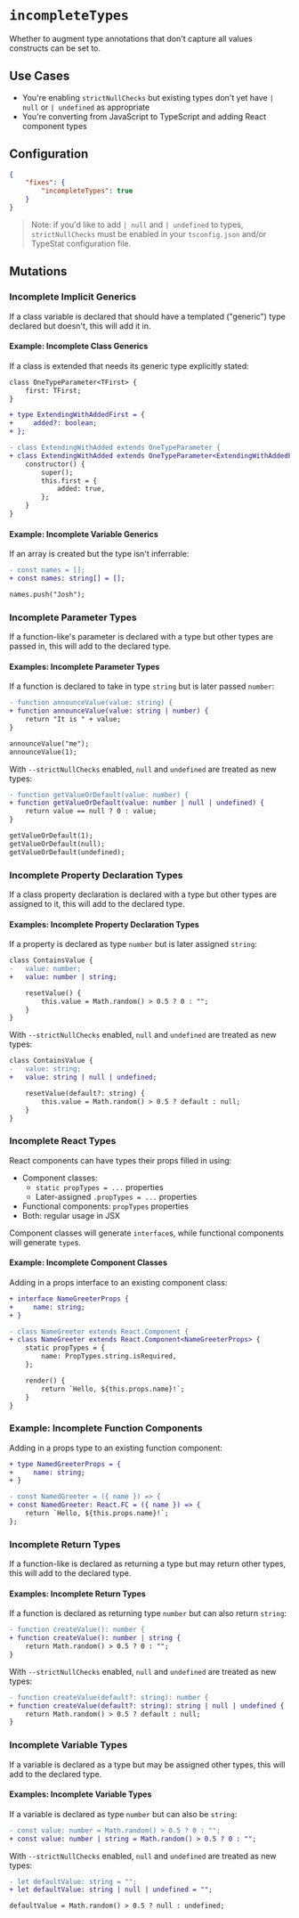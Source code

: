 # `incompleteTypes`

Whether to augment type annotations that don't capture all values constructs can be set to.

## Use Cases

* You're enabling `strictNullChecks` but existing types don't yet have `| null` or `| undefined` as appropriate
* You're converting from JavaScript to TypeScript and adding React component types

## Configuration

```json
{
    "fixes": {
        "incompleteTypes": true
    }
}
```

> Note: if you'd like to add `| null` and `| undefined` to types, `strictNullChecks` must be enabled in your `tsconfig.json` and/or TypeStat configuration file.

## Mutations

### Incomplete Implicit Generics

If a class variable is declared that should have a templated ("generic") type declared but doesn't, this will add it in.

#### Example: Incomplete Class Generics

If a class is extended that needs its generic type explicitly stated:

```diff
class OneTypeParameter<TFirst> {
    first: TFirst;
}

+ type ExtendingWithAddedFirst = {
+     added?: boolean;
+ };

- class ExtendingWithAdded extends OneTypeParameter {
+ class ExtendingWithAdded extends OneTypeParameter<ExtendingWithAddedFirst> {
    constructor() {
        super();
        this.first = {
            added: true,
        };
    }
}
```

#### Example: Incomplete Variable Generics

If an array is created but the type isn't inferrable:

```diff
- const names = [];
+ const names: string[] = [];

names.push("Josh");
```

### Incomplete Parameter Types

If a function-like's parameter is declared with a type but other types are passed in, this will add to the declared type.

#### Examples: Incomplete Parameter Types

If a function is declared to take in type `string` but is later passed `number`:

```diff
- function announceValue(value: string) {
+ function announceValue(value: string | number) {
    return "It is " + value;
}

announceValue("me");
announceValue(1);
```

With `--strictNullChecks` enabled, `null` and `undefined` are treated as new types:

```diff
- function getValueOrDefault(value: number) {
+ function getValueOrDefault(value: number | null | undefined) {
    return value == null ? 0 : value;
}

getValueOrDefault(1);
getValueOrDefault(null);
getValueOrDefault(undefined);
```

### Incomplete Property Declaration Types

If a class property declaration is declared with a type but other types are assigned to it, this will add to the declared type.

#### Examples: Incomplete Property Declaration Types

If a property is declared as type `number` but is later assigned `string`:

```diff
class ContainsValue {
-   value: number;
+   value: number | string;

    resetValue() {
        this.value = Math.random() > 0.5 ? 0 : "";
    }
}
```

With `--strictNullChecks` enabled, `null` and `undefined` are treated as new types:

```diff
class ContainsValue {
-   value: string;
+   value: string | null | undefined;

    resetValue(default?: string) {
        this.value = Math.random() > 0.5 ? default : null;
    }
}
```

### Incomplete React Types

React components can have types their props filled in using:

* Component classes:
  * `static propTypes = ...` properties
  * Later-assigned `.propTypes = ...` properties
* Functional components: `propTypes` properties
* Both: regular usage in JSX

Component classes will generate `interface`s, while functional components will generate `type`s.

#### Example: Incomplete Component Classes

Adding in a props interface to an existing component class:

```diff
+ interface NameGreeterProps {
+     name: string;
+ }

- class NameGreeter extends React.Component {
+ class NameGreeter extends React.Component<NameGreeterProps> {
    static propTypes = {
        name: PropTypes.string.isRequired,
    };

    render() {
        return `Hello, ${this.props.name}!`;
    }
}
```

### Example: Incomplete Function Components

Adding in a props type to an existing function component:

```diff
+ type NamedGreeterProps = {
+     name: string;
+ }

- const NamedGreeter = ({ name }) => {
+ const NamedGreeter: React.FC = ({ name }) => {
    return `Hello, ${this.props.name}!`;
};
```

### Incomplete Return Types

If a function-like is declared as returning a type but may return other types, this will add to the declared type.

#### Examples: Incomplete Return Types

If a function is declared as returning type `number` but can also return `string`:

```diff
- function createValue(): number {
+ function createValue(): number | string {
    return Math.random() > 0.5 ? 0 : "";
}
```

With `--strictNullChecks` enabled, `null` and `undefined` are treated as new types:

```diff
- function createValue(default?: string): number {
+ function createValue(default?: string): string | null | undefined {
    return Math.random() > 0.5 ? default : null;
}
```

### Incomplete Variable Types

If a variable is declared as a type but may be assigned other types, this will add to the declared type.

#### Examples: Incomplete Variable Types

If a variable is declared as type `number` but can also be `string`:

```diff
- const value: number = Math.random() > 0.5 ? 0 : "";
+ const value: number | string = Math.random() > 0.5 ? 0 : "";
```

With `--strictNullChecks` enabled, `null` and `undefined` are treated as new types:

```diff
- let defaultValue: string = "";
+ let defaultValue: string | null | undefined = "";

defaultValue = Math.random() > 0.5 ? null : undefined;
```
